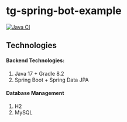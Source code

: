 # tg-spring-bot-example

[![Java CI](https://github.com/Linkshegelianer/tg-spring-bot-example/workflows/Java%20CI/badge.svg)](https://github.com/Linkshegelianer/tg-spring-bot-example/actions/workflows/java-ci.yml)

##  Technologies
#### Backend Technologies:
1. Java 17 + Gradle 8.2
2. Spring Boot + Spring Data JPA

#### Database Management
1. H2
1. MySQL
